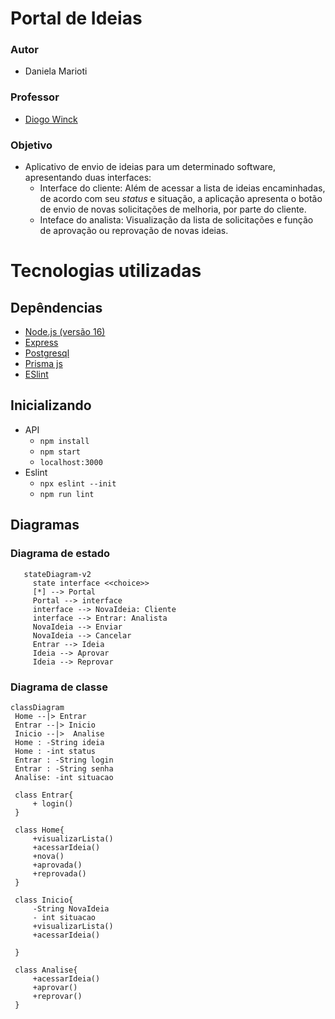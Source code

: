 # Portal de Ideias

### Autor

  - Daniela Marioti

### Professor

  - [Diogo Winck](https://github.com/dvwinck)

### Objetivo

  - Aplicativo de envio de ideias para um determinado software, apresentando duas interfaces:
    - Interface do cliente: Além de acessar a lista de ideias encaminhadas, de acordo com seu *status* e situação, a aplicação  apresenta o botão de envio de novas solicitações de melhoria, por parte do cliente.
    - Inteface do analista: Visualização da lista de solicitações e função de aprovação ou reprovação de novas ideias. 

# Tecnologias utilizadas

## Depêndencias

  - [Node.js (versão 16)](https://nodejs.org/en/)
  - [Express](https://expressjs.com)
  - [Postgresql](https://www.postgresql.org/docs/)
  - [Prisma js](https://www.prisma.io/docs/)
  - [ESlint](https://eslint.org/docs/)
  
## Inicializando

  - API
    - `npm install`
    - `npm start`
    - `localhost:3000`
  - Eslint
    - `npx eslint --init`
    - `npm run lint`
    
## Diagramas

### Diagrama de estado

 ```mermaid
    stateDiagram-v2
      state interface <<choice>>
      [*] --> Portal
      Portal --> interface
      interface --> NovaIdeia: Cliente
      interface --> Entrar: Analista
      NovaIdeia --> Enviar
      NovaIdeia --> Cancelar
      Entrar --> Ideia
      Ideia --> Aprovar
      Ideia --> Reprovar    
  ```
### Diagrama de classe
  
   ```mermaid
   classDiagram
    Home --|> Entrar
    Entrar --|> Inicio
    Inicio --|>  Analise
    Home : -String ideia
    Home : -int status
    Entrar : -String login
    Entrar : -String senha
    Analise: -int situacao

    class Entrar{
        + login()
    }

    class Home{
        +visualizarLista()
        +acessarIdeia()
        +nova()
        +aprovada()
        +reprovada()
    }

    class Inicio{
        -String NovaIdeia
        - int situacao
        +visualizarLista()
        +acessarIdeia()

    }

    class Analise{
        +acessarIdeia()
        +aprovar()
        +reprovar()
    }
   ```
